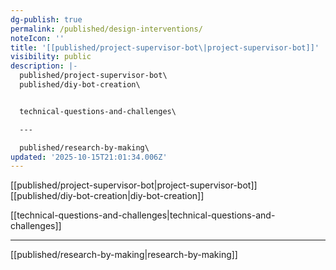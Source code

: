 ```yaml
---
dg-publish: true
permalink: /published/design-interventions/
noteIcon: ''
title: '[[published/project-supervisor-bot\|project-supervisor-bot]]'
visibility: public
description: |-
  published/project-supervisor-bot\
  published/diy-bot-creation\ 


  technical-questions-and-challenges\

  ---

  published/research-by-making\
updated: '2025-10-15T21:01:34.006Z'
---
```


[[published/project-supervisor-bot\|project-supervisor-bot]]
[[published/diy-bot-creation\|diy-bot-creation]] 


[[technical-questions-and-challenges\|technical-questions-and-challenges]]

---

[[published/research-by-making\|research-by-making]]
